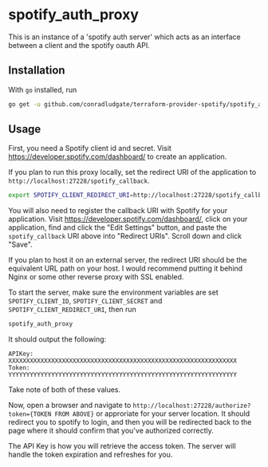 # spotify_auth_proxy

This is an instance of a 'spotify auth server' which acts as an interface between a client and the spotify oauth API.

## Installation

With `go` installed, run

```sh
go get -u github.com/conradludgate/terraform-provider-spotify/spotify_auth_proxy
```

## Usage

First, you need a Spotify client id and secret. Visit https://developer.spotify.com/dashboard/ to create an application.

If you plan to run this proxy locally, set the redirect URI of the application to `http://localhost:27228/spotify_callback`.

```sh
export SPOTIFY_CLIENT_REDIRECT_URI=http://localhost:27228/spotify_callback
```

You will also need to register the callback URI with Spotify for your application. Visit https://developer.spotify.com/dashboard/, click on your application, find and click the "Edit Settings" button, and paste the `spotify_callback` URI above into "Redirect URIs". Scroll down and click "Save".

If you plan to host it on an external server, the redirect URI should be the equivalent URL path on your host. I would recommend putting it behind Nginx or some other reverse proxy with SSL enabled.

To start the server, make sure the environment variables are set `SPOTIFY_CLIENT_ID`, `SPOTIFY_CLIENT_SECRET` and `SPOTIFY_CLIENT_REDIRECT_URI`, then run

```sh
spotify_auth_proxy
```

It should output the following:

```
APIKey: XXXXXXXXXXXXXXXXXXXXXXXXXXXXXXXXXXXXXXXXXXXXXXXXXXXXXXXXXXXXXXXX
Token:  YYYYYYYYYYYYYYYYYYYYYYYYYYYYYYYYYYYYYYYYYYYYYYYYYYYYYYYYYYYYYYYY
```

Take note of both of these values.

Now, open a browser and navigate to `http://localhost:27228/authorize?token={TOKEN FROM ABOVE}` or approriate for your server location. It should redirect you to spotify to login, and then you will be redirected back to the page where it should confirm that you've authorized correctly.

The API Key is how you will retrieve the access token. The server will handle the token expiration and refreshes for you.
